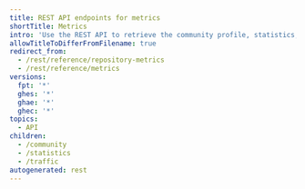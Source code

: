 ```yaml
---
title: REST API endpoints for metrics
shortTitle: Metrics
intro: 'Use the REST API to retrieve the community profile, statistics, and traffic for your repository.'
allowTitleToDifferFromFilename: true
redirect_from:
  - /rest/reference/repository-metrics
  - /rest/reference/metrics
versions:
  fpt: '*'
  ghes: '*'
  ghae: '*'
  ghec: '*'
topics:
  - API
children:
  - /community
  - /statistics
  - /traffic
autogenerated: rest
---
```




<!-- Content after this section is automatically generated -->
